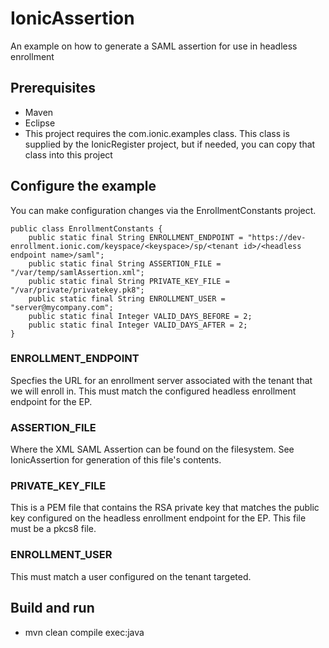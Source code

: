 # IonicAssertion

An example on how to generate a SAML assertion for use in headless enrollment

## Prerequisites

- Maven
- Eclipse
- This project requires the com.ionic.examples class.  This class is supplied by the IonicRegister project, but if needed, you can copy that class into this project

## Configure the example

You can make configuration changes via the EnrollmentConstants project.

```
public class EnrollmentConstants {
	public static final String ENROLLMENT_ENDPOINT = "https://dev-enrollment.ionic.com/keyspace/<keyspace>/sp/<tenant id>/<headless endpoint name>/saml";
	public static final String ASSERTION_FILE = "/var/temp/samlAssertion.xml";
	public static final String PRIVATE_KEY_FILE = "/var/private/privatekey.pk8";
	public static final String ENROLLMENT_USER = "server@mycompany.com";
	public static final Integer VALID_DAYS_BEFORE = 2;
	public static final Integer VALID_DAYS_AFTER = 2;
}
```


### ENROLLMENT_ENDPOINT

Specfies the URL for an enrollment server associated with the tenant that we will enroll in.  This must match the configured headless enrollment endpoint for the EP.

### ASSERTION_FILE

Where the XML SAML Assertion can be found on the filesystem.  See IonicAssertion for generation of this file's contents.

### PRIVATE_KEY_FILE

This is a PEM file that contains the RSA private key that matches the public key configured on the headless enrollment endpoint for the EP. This file must be a pkcs8 file.

### ENROLLMENT_USER

This must match a user configured on the tenant targeted.

## Build and run
- mvn clean compile exec:java
